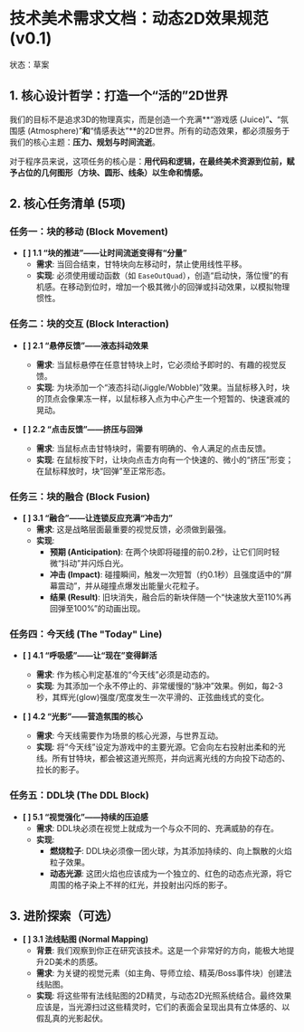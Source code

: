 # 技术美术需求文档：动态2D效果规范 (v0.1)

状态：草案

## 1. 核心设计哲学：打造一个“活的”2D世界

我们的目标不是追求3D的物理真实，而是创造一个充满**“游戏感 (Juice)”**、**“氛围感 (Atmosphere)”**和**“情感表达”**的2D世界。所有的动态效果，都必须服务于我们的核心主题：**压力、规划与时间流逝**。

对于程序员来说，这项任务的核心是：**用代码和逻辑，在最终美术资源到位前，赋予占位的几何图形（方块、圆形、线条）以生命和情感。**

## 2. 核心任务清单 (5项)

### 任务一：块的移动 (Block Movement)

-   **[ ] 1.1 “块的推进”——让时间流逝变得有“分量”**
    -   **需求**: 当回合结束，甘特块向左移动时，禁止使用线性平移。
    -   **实现**: 必须使用缓动函数（如 `EaseOutQuad`），创造“启动快，落位慢”的有机感。在移动到位时，增加一个极其微小的回弹或抖动效果，以模拟物理惯性。

### 任务二：块的交互 (Block Interaction)

-   **[ ] 2.1 “悬停反馈”——液态抖动效果**
    -   **需求**: 当鼠标悬停在任意甘特块上时，它必须给予即时的、有趣的视觉反馈。
    -   **实现**: 为块添加一个“液态抖动(Jiggle/Wobble)”效果。当鼠标移入时，块的顶点会像果冻一样，以鼠标移入点为中心产生一个短暂的、快速衰减的晃动。

-   **[ ] 2.2 “点击反馈”——挤压与回弹**
    -   **需求**: 当鼠标点击甘特块时，需要有明确的、令人满足的点击反馈。
    -   **实现**: 在鼠标按下时，让块向点击方向有一个快速的、微小的“挤压”形变；在鼠标释放时，块“回弹”至正常形态。

### 任务三：块的融合 (Block Fusion)

-   **[ ] 3.1 “融合”——让连锁反应充满“冲击力”**
    -   **需求**: 这是战略层面最重要的视觉反馈，必须做到最强。
    -   **实现**:
        -   **预期 (Anticipation)**: 在两个块即将碰撞的前0.2秒，让它们同时轻微“抖动”并闪烁白光。
        -   **冲击 (Impact)**: 碰撞瞬间，触发一次短暂（约0.1秒）且强度适中的“屏幕震动”，并从碰撞点爆发出能量火花粒子。
        -   **结果 (Result)**: 旧块消失，融合后的新块伴随一个“快速放大至110%再回弹至100%”的动画出现。

### 任务四：今天线 (The "Today" Line)

-   **[ ] 4.1 “呼吸感”——让“现在”变得鲜活**
    -   **需求**: 作为核心判定基准的“今天线”必须是动态的。
    -   **实现**: 为其添加一个永不停止的、非常缓慢的“脉冲”效果。例如，每2-3秒，其辉光(glow)强度/宽度发生一次平滑的、正弦曲线式的变化。

-   **[ ] 4.2 “光影”——营造氛围的核心**
    -   **需求**: 今天线需要作为场景的核心光源，与世界互动。
    -   **实现**: 将“今天线”设定为游戏中的主要光源。它会向左右投射出柔和的光线。所有甘特块，都会被这道光照亮，并向远离光线的方向投下动态的、拉长的影子。

### 任务五：DDL块 (The DDL Block)

-   **[ ] 5.1 “视觉强化”——持续的压迫感**
    -   **需求**: DDL块必须在视觉上就成为一个与众不同的、充满威胁的存在。
    -   **实现**:
        -   **燃烧粒子**: DDL块必须像一团火球，为其添加持续的、向上飘散的火焰粒子效果。
        -   **动态光源**: 这团火焰也应该成为一个独立的、红色的动态点光源，将它周围的格子染上不祥的红光，并投射出闪烁的影子。

## 3. 进阶探索（可选）

-   **[ ] 3.1 法线贴图 (Normal Mapping)**
    -   **背景**: 我们观察到你正在研究该技术。这是一个非常好的方向，能极大地提升2D美术的质感。
    -   **需求**: 为关键的视觉元素（如主角、导师立绘、精英/Boss事件块）创建法线贴图。
    -   **实现**: 将这些带有法线贴图的2D精灵，与动态2D光照系统结合。最终效果应该是，当光源扫过这些精灵时，它们的表面会呈现出具有立体感的、以假乱真的光影起伏。
